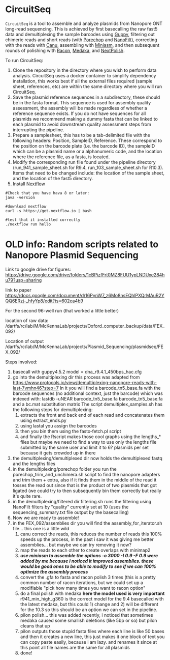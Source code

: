 # CircuitSeq

`CircuitSeq` is a tool to assemble and analyze plasmids from Nanopore ONT long-read sequencing. This is achieved by first basecalling the raw fast5 data and demultiplexing the sample barcodes using [Guppy](https://nanoporetech.com/), filtering out chimeric reads and short reads (with [Porechop](https://github.com/rrwick/Porechop) and [NanoFilt](https://github.com/wdecoster/nanofilt)), correcting with the reads with [Canu](https://github.com/marbl/canu), assembling with [Miniasm](https://github.com/lh3/miniasm), and then subsequent rounds of polishing with [Racon](https://github.com/isovic/racon), [Medaka](https://github.com/nanoporetech/medaka), and [NextPolish](https://github.com/Nextomics/NextPolish). 

To run CircuitSeq:
1) Clone the repository in the directory where you wish to perform data analysis. CircuitSeq uses a docker container to simplify dependency installation, this works best if all the external files required (sample sheet, references, etc) are within the same directory where you will run CircuitSeq. 
2) Save the plasmid reference sequences in a subdirectory, these should be in the fasta format. This sequence is used for assembly quality assessment, the assembly will be made regardless of whether a reference sequence exists. If you do not have sequences for all plasmids we recommend making a dummy fasta that can be linked to each plasmid to avoid downstream quality assessment steps from interrupting the pipeline. 
3) Prepare a samplesheet, this has to be a tab-delimited file with the following headers: Position, SampleID, Reference. These correspond to the position on the barcode plate (i.e. the barcode ID), the sampleID which can be a plasmid name or a alphanumeric code, and the location where the reference file, as a fasta, is located. 
4) Modify the corresponding run file found under the pipeline directory (run_941_sample_sheet.sh for R9.4, run_103_sample_sheet.sh for R10.3). Items that need to be changed include: the location of the sample sheet, and the location of the fast5 directory. 
5) Install [Nextflow](https://www.nextflow.io/)
```
#Check that you have hava 8 or later:
java -version 

#download nextflow
curl -s https://get.nextflow.io | bash 

#test that it installed correctly
./nextflow run hello 
```


















# OLD info: Random scripts related to Nanopore Plasmid Sequencing 

Link to google drive for figures: https://drive.google.com/drive/folders/1cBPizfFrt0MZ8FUU1ypLNDUxe284hu79?usp=sharing

link to paper https://docs.google.com/document/d/16PynW7_z6Mo8nsEQhlPXQrMAuR2YQQ6ERzj-_hfyYp8/edit?ts=602ea4b9



For the second 96-well run (that worked a little better)

location of raw data:
/dartfs/rc/lab/M/McKennaLab/projects/Oxford_computer_backup/data/FEX_092/

Location of output
/dartfs/rc/lab/M/McKennaLab/projects/Plasmid_Sequencing/plasmidseq/FEX_092/

Steps involved:
1) basecall with guppy4.5.2 model = dna_r9.4.1_450bps_hac.cfg 
2) go into the demultiplexing dir this process was adapted from https://www.protocols.io/view/demultiplexing-nanopore-reads-with-last-7vmhn46?step=7
   In it you will find a barcode_tn5_base.fa with the barcode sequences (no additional context, just the barcode) which was indexed with:
   lastdb -uNEAR barcode_tn5_base.fa barcode_tn5_base.fa
   and a bc.mat substitution matrix 
   The script demultiplex_samples.sh has the following steps for demultiplexing:
   1) extracts the front and back end of each read and concatenates them using extract_ends.py
   2) using lastal you assign the barcodes
   3) then you bin them using the fastx-fetch.pl script 
   4) and finally the Rscript makes those cool graphs using the lengths_* files but maybe we need to find a way to use only the lengths file submitted by the 
   same user and limit it  to 6? plasmids per set because it gets crowded up in there 
3) the demultiplexing/demultiplexed dir now holds the demultiplexed fastq and the lengths files 
4) in the demultiplexing/porechop folder you run the porechop_trim_and_unchimera.sh script to find the nanopore adapters and trim them + extra, also if it finds them in the middle of the read it tosses the read out since that is the product of two plasmids that got ligated (we could try to then subsequently bin them correctly but really it's quite rare. 
5) in the demultiplexing/filtered dir filtering.sh runs the filtering using NanoFilt filters by "quality" currently set at 10 (uses the sequencing_summary.txt file output by the basecalling) 
6) Now we are ready to assemble!
7) in the FEX_092/assemblies dir you will find the assembly_for_iterator.sh file... this one is a little wild
   1) canu correct the reads, this reduces the number of reads this 100% speeds up the process, in the past i saw it was giving me better assemblies... but maybe we can try removing it now? 
   2) map the reads to each other to create overlaps with minimap2
   3) ***use miniasm to assemble the options -o 3000 -I 0.9 -F 0.9 were added by me because i noticed it improved assemblies. these would be good ones to be able to modify to see if we can 100% optimize the assembly process***
   4) convert the .gfa to fasta and racon polish 3 times (this is a pretty common number of racon iterations, but we could set up a modifiable "pick how many times you want to racon option" 
   5) do a final polish with medaka **here the model used is very important** r941_min_high_g360 is the correct model for the 9.4 basecalled with the latest medaka, but this could 1) change and 2) will be different for the 10.3 so this should be an option we can set in the pipeline. 
   6) pilon polish... this was added recently, i noticed that sometimes medaka caused some smallish deletions (like 5bp or so) but pilon cleans that up 
   7) pilon outputs those stupid fasta files where each line is like 50 bases and then it creates a new line, this just makes it one block of text you can copy paste easily, because i am lazy. and renames it since at this point all file names are the same for all plasmids 
   8) done! 









